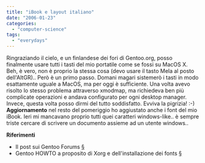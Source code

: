 ```yaml
---
title: "iBook e layout italiano"
date: "2006-01-23"
categories: 
  - "computer-science"
tags: 
  - "everydays"
---
```


Ringraziando il cielo, e un finlandese dei fori di Gentoo.org, posso finalmente usare tutti i tasti del mio portatile come se fossi su MacOS X. Beh, è vero, non è proprio la stessa cosa (devo usare il tasto Mela al posto dell'AltGR).. Però è un primo passo. Domani magari sistemerò i tasti in modo esattamente uguale a MacOS, ma per oggi è sufficiente. Una volta avevo risolto lo stesso problema attraverso xmodmap, ma richiedeva ben più complicate operazioni e andava configurato per ogni desktop manager. Invece, questa volta posso dirmi del tutto soddisfatto. Evviva la pigrizia! :-) **Aggiornamento** nel resto del pomeriggio ho aggiustato anche i font del mio iBook. Ieri mi mancavano proprio tutti quei caratteri windows-like.. è sempre triste cercare di scrivere un documento assieme ad un utente windows..

**Riferimenti**

- Il post sui Gentoo Forums [§](http://forums.gentoo.org/viewtopic-t-322207-highlight-ibook+italian+layout.html)
- Gentoo HOWTO a proposito di Xorg e dell'installazione dei fonts [§](http://gentoo-wiki.com/HOWTO_Xorg_and_Fonts)
